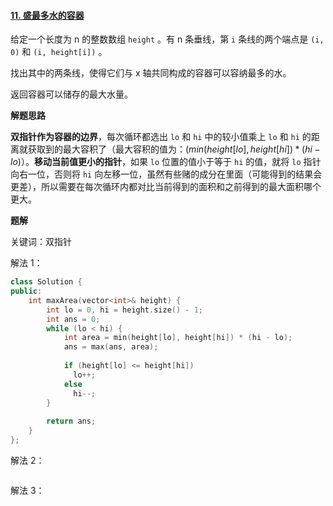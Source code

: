 #### [11. 盛最多水的容器](https://leetcode.cn/problems/container-with-most-water/)

给定一个长度为 n 的整数数组 `height` 。有 n 条垂线，第 `i` 条线的两个端点是 `(i, 0)` 和 `(i, height[i])` 。

找出其中的两条线，使得它们与 x 轴共同构成的容器可以容纳最多的水。

返回容器可以储存的最大水量。

**解题思路**

**双指针作为容器的边界**，每次循环都选出 `lo` 和 `hi` 中的较小值乘上 `lo` 和 `hi` 的距离就获取到的最大容积了（最大容积的值为：$(min(height[lo], height[hi]) * (hi - lo)$）。**移动当前值更小的指针**，如果 `lo` 位置的值小于等于 `hi` 的值，就将 `lo` 指针向右一位，否则将 `hi` 向左移一位，虽然有些赌的成分在里面（可能得到的结果会更差），所以需要在每次循环内都对比当前得到的面积和之前得到的最大面积哪个更大。

**题解**

关键词：双指针

解法 1：

```c++
class Solution {
public:
    int maxArea(vector<int>& height) {
        int lo = 0, hi = height.size() - 1;
        int ans = 0;
        while (lo < hi) {
            int area = min(height[lo], height[hi]) * (hi - lo);
            ans = max(ans, area);
          
            if (height[lo] <= height[hi])
              lo++;
            else
              hi--;
        }
        
        return ans;
    }
};
```

解法 2：

```c++

```

解法 3：

```c++

```


